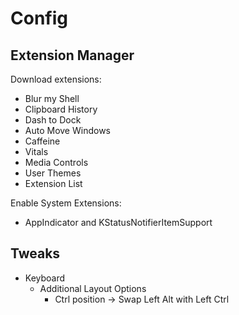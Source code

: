 # Config

## Extension Manager

Download extensions:

-   Blur my Shell
-   Clipboard History
-   Dash to Dock
-   Auto Move Windows
-   Caffeine
-   Vitals
-   Media Controls
-   User Themes
-   Extension List

Enable System Extensions:

-   AppIndicator and KStatusNotifierItemSupport

## Tweaks

-   Keyboard
    -   Additional Layout Options
        -   Ctrl position -> Swap Left Alt with Left Ctrl

